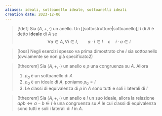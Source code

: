 ```yaml
---
aliases: ideali, sottoanello ideale, sottoanelli ideali
creation date: 2023-12-06
---
```


>[!def]
>Sia $\left< A, +, \cdot \right>$ un anello.
>Un [[sottostrutture|sottoanello]] $I$ di $A$ è detto **ideale** di $A$ se
>$$ \forall a \in A, \forall i \in I,\qquad a\cdot i \in I\quad e \quad i \cdot a \in I $$


>[!oss]
>Negli esercizi spesso va prima dimostrato che $I$ sia sottoanello (ovviamente se non già specificato2)


>[!theorem]
>Sia $\left< A, +, \cdot \right>$ un anello e $\rho$ una congruenza su $A$. Allora
>1. $\rho_{a}$ è un sottoanello di $A$
>2. $\rho_{0}$ è un ideale di $A$, poniamo $\rho_{0} = I$
>3. Le classi di equivalenza di $\rho$ in $A$ sono tutti e soli i laterali di $I$

>[!theorem]
>Sia $\left< A, +, \cdot \right>$ un anello e $I$ un suo ideale, allora la relazione $a \rho b \iff a - b \in I$
>è una congruenza su $A$ le cui classi di equivalenza sono tutti e soli i laterali di $I$ in $A$.